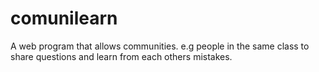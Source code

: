 # comunilearn
 A web program that allows communities. e.g people in the same class to share questions and learn from each others mistakes.
